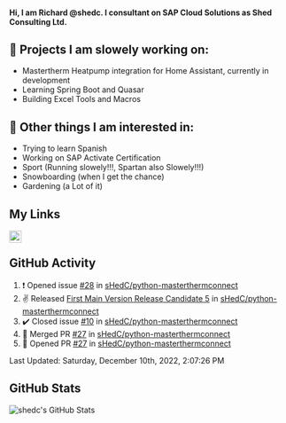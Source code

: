 #### Hi, I am Richard @shedc. I consultant on SAP Cloud Solutions as Shed Consulting Ltd.

## 👋 Projects I am slowely working on:
- Mastertherm Heatpump integration for Home Assistant, currently in development
- Learning Spring Boot and Quasar
- Building Excel Tools and Macros

## 👀 Other things I am interested in:
- Trying to learn Spanish
- Working on SAP Activate Certification
- Sport (Running slowely!!!, Spartan also Slowely!!!)
- Snowboarding (when I get the chance)
- Gardening (a Lot of it)

## My Links
[<img align="left" alt="shedc | LinkedIn" width="22px" src="https://cdn.jsdelivr.net/npm/simple-icons@v3/icons/linkedin.svg" />][linkedin]

<br/>

## GitHub Activity
<!--RECENT_ACTIVITY:start-->
1. ❗️ Opened issue [#28](https://github.com/sHedC/python-masterthermconnect/issues/28) in [sHedC/python-masterthermconnect](https://github.com/sHedC/python-masterthermconnect)
2. ✌️ Released [First Main Version Release Candidate 5](https://github.com/sHedC/python-masterthermconnect/releases/tag/1.1.0-rc5) in [sHedC/python-masterthermconnect](https://github.com/sHedC/python-masterthermconnect)
3. ✔️ Closed issue [#10](https://github.com/sHedC/python-masterthermconnect/issues/10) in [sHedC/python-masterthermconnect](https://github.com/sHedC/python-masterthermconnect)
4. 🎉 Merged PR [#27](https://github.com/sHedC/python-masterthermconnect/pull/27) in [sHedC/python-masterthermconnect](https://github.com/sHedC/python-masterthermconnect)
5. 💪 Opened PR [#27](https://github.com/sHedC/python-masterthermconnect/pull/27) in [sHedC/python-masterthermconnect](https://github.com/sHedC/python-masterthermconnect)
<!--RECENT_ACTIVITY:end-->
<!--RECENT_ACTIVITY:last_update-->
Last Updated: Saturday, December 10th, 2022, 2:07:26 PM
<!--RECENT_ACTIVITY:last_update_end-->

## GitHub Stats
<img align="left" alt="shedc's GitHub Stats" src="https://github-readme-stats.vercel.app/api?username=shedc&show_icons=true&hide_title=true" />

[linkedin]: https://www.linkedin.com/in/richard-holmes-3314251/
